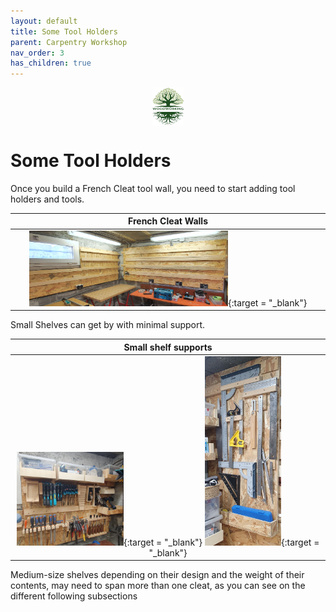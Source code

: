 ```yaml
---
layout: default
title: Some Tool Holders
parent: Carpentry Workshop
nav_order: 3
has_children: true
---
```

<center>
<img src="../../media/Lignarius.png" width="10%" height="10%" align="middle"/>
</center>

# Some Tool Holders

Once you build a French Cleat tool wall, you need to start adding 
tool holders and tools. 


|                                                                          French Cleat Walls                                                                          |
|:--------------------------------------------------------------------------------------------------------------------------------------------------------------------:|
| [<img alt="image" height="65%" src="/media/French Cleat System.jpg" width="65%"/>](https://garlatti.github.io/media/French%20Cleat%20System.jpg){:target = "_blank"} |



Small Shelves can get by with minimal support. 

|                                                                                                                                                            Small shelf supports                                                                                                                                                            |
|:------------------------------------------------------------------------------------------------------------------------------------------------------------------------------------------------------------------------------------------------------------------------------------------------------------------------------------------:|
| [<img alt="image" height="35%" src="/media/Small Tool Holders.jpg" width="35%"/>](https://garlatti.github.io/media/Small%20Tool%20Holders.jpg){:target = "_blank"}  [<img alt="image" height="25%" src="/media/Small Tool Holders_1.jpg" width="25%"/>](https://garlatti.github.io/media/Small%20Tool%20Holders_1.jpg){:target = "_blank"} |

Medium-size shelves depending on their design and the weight 
of their contents, may need to span more than one cleat, 
as you can see on the different following subsections
